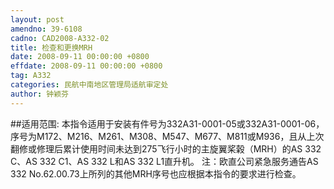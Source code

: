 ```yaml
---
layout: post
amendno: 39-6108
cadno: CAD2008-A332-02
title: 检查和更换MRH
date: 2008-09-11 00:00:00 +0800
effdate: 2008-09-11 00:00:00 +0800
tag: A332
categories: 民航中南地区管理局适航审定处
author: 钟颖芬
---
```


##适用范围:
本指令适用于安装有件号为332A31-0001-05或332A31-0001-06，序号为M172、M216、M261、M308、M547、M677、M811或M936，且从上次翻修或修理后累计使用时间未达到275飞行小时的主旋翼桨榖（MRH）的AS 332 C、AS 332 C1、AS 332 L和AS 332 L1直升机。
注：欧直公司紧急服务通告AS 332 No.62.00.73上所列的其他MRH序号也应根据本指令的要求进行检查。

